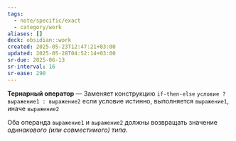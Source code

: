 ```yaml
---
tags:
  - note/specific/exact
  - category/work
aliases: []
deck: obsidian::work
created: 2025-05-23T12:47:21+03:00
updated: 2025-05-28T04:52:14+03:00
sr-due: 2025-06-13
sr-interval: 16
sr-ease: 290
---
```


**Тернарный оператор**
—
Заменяет конcтрукцию `if-then-else`
`условие ? выражение1 : выражение2`
если условие истинно, выполняется `выражение1`, иначе `выражение2`

Оба операнда `выражение1` и `выражение2` должны возвращать значение *одинакового (или совместимого) типа*.
